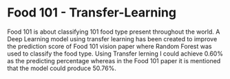 # Food 101 - Transfer-Learning 
Food 101 is about classifying 101 food type present throughout the world. A Deep Learning model using transfer learning has been created to improve the prediction score of Food 101 vision paper where Random Forest was used to classify the food type. Using Transfer lerning I could achieve 0.60% as the predicting percentage whereas in the Food 101 paper it is mentioned that the model could produce 50.76%.
